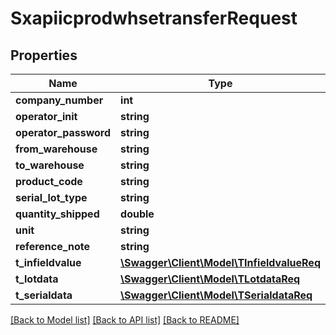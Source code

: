 # SxapiicprodwhsetransferRequest

## Properties
Name | Type | Description | Notes
------------ | ------------- | ------------- | -------------
**company_number** | **int** |  | [optional] 
**operator_init** | **string** |  | [optional] 
**operator_password** | **string** |  | [optional] 
**from_warehouse** | **string** |  | [optional] 
**to_warehouse** | **string** |  | [optional] 
**product_code** | **string** |  | [optional] 
**serial_lot_type** | **string** |  | [optional] 
**quantity_shipped** | **double** |  | [optional] 
**unit** | **string** |  | [optional] 
**reference_note** | **string** |  | [optional] 
**t_infieldvalue** | [**\Swagger\Client\Model\TInfieldvalueReq**](TInfieldvalueReq.md) |  | [optional] 
**t_lotdata** | [**\Swagger\Client\Model\TLotdataReq**](TLotdataReq.md) |  | [optional] 
**t_serialdata** | [**\Swagger\Client\Model\TSerialdataReq**](TSerialdataReq.md) |  | [optional] 

[[Back to Model list]](../README.md#documentation-for-models) [[Back to API list]](../README.md#documentation-for-api-endpoints) [[Back to README]](../README.md)


